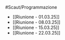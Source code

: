 #Scaut/Programmazione 
- [[Riunione - 01.03.25]]
- [[Riunione - 08.03.25]]
- [[Riunione - 15.03.25]]
- [[Riunione - 22.03.25]]